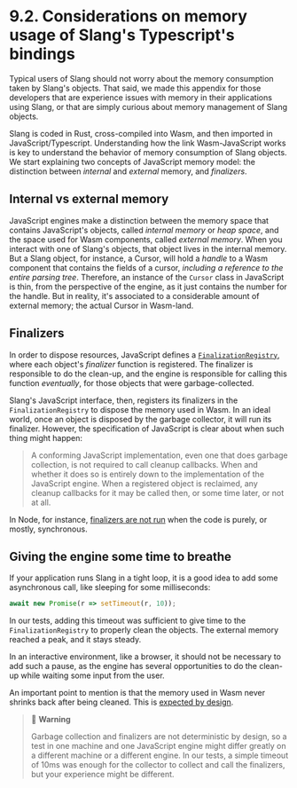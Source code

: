 # 9.2. Considerations on memory usage of Slang's Typescript's bindings

Typical users of Slang should not worry about the memory consumption taken by Slang's objects. That said, we made this appendix for those developers that are experience issues with memory in their applications using Slang, or that are simply curious about memory management of Slang objects.

Slang is coded in Rust, cross-compiled into Wasm, and then imported in JavaScript/Typescript. Understanding how the link Wasm-JavaScript works is key to understand the behavior of memory consumption of Slang objects. We start explaining two concepts of JavaScript memory model: the distinction between _internal_ and _external_ memory, and _finalizers_.

## Internal vs external memory

JavaScript engines make a distinction between the memory space that contains JavaScript's objects, called _internal memory_ or _heap space_, and the space used for Wasm components, called _external memory_. When you interact with one of Slang's objects, that object lives in the internal memory. But a Slang object, for instance, a Cursor, will hold a _handle_ to a Wasm component that contains the fields of a cursor, _including a reference to the entire parsing tree_. Therefore, an instance of the `Cursor` class in JavaScript is thin, from the perspective of the engine, as it just contains the number for the handle. But in reality, it's associated to a considerable amount of external memory; the actual Cursor in Wasm-land.

## Finalizers

In order to dispose resources, JavaScript defines a [`FinalizationRegistry`](https://developer.mozilla.org/en-US/docs/Web/JavaScript/Reference/Global_Objects/FinalizationRegistry), where each object's _finalizer_ function is registered. The finalizer is responsible to do the clean-up, and the engine is responsible for calling this function _eventually_, for those objects that were garbage-collected.

Slang's JavaScript interface, then, registers its finalizers in the `FinalizationRegistry` to dispose the memory used in Wasm. In an ideal world, once an object is disposed by the garbage collector, it will run its finalizer. However, the specification of JavaScript is clear about when such thing might happen:

> A conforming JavaScript implementation, even one that does garbage collection, is not required to call cleanup callbacks. When and whether it does so is entirely down to the implementation of the JavaScript engine. When a registered object is reclaimed, any cleanup callbacks for it may be called then, or some time later, or not at all.

In Node, for instance, [finalizers are not run](https://github.com/rustwasm/wasm-bindgen/issues/3917) when the code is purely, or mostly, synchronous.

## Giving the engine some time to breathe

If your application runs Slang in a tight loop, it is a good idea to add some asynchronous call, like sleeping for some milliseconds:

```javascript
await new Promise(r => setTimeout(r, 10));
```

In our tests, adding this timeout was sufficient to give time to the `FinalizationRegistry` to properly clean the objects. The external memory reached a peak, and it stays steady.

In an interactive environment, like a browser, it should not be necessary to add such a pause, as the engine has several opportunities to do the clean-up while waiting some input from the user.

An important point to mention is that the memory used in Wasm never shrinks back after being cleaned. This is [expected by design](https://github.com/WebAssembly/design/issues/1300#issuecomment-573867836).

> 🚧 **Warning**
>
> Garbage collection and finalizers are not deterministic by design, so a test in one machine and one JavaScript engine might differ greatly on a different machine or a different engine. In our tests, a simple timeout of 10ms was enough for the collector to collect and call the finalizers, but your experience might be different.
